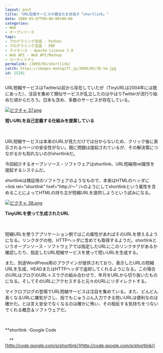 ```yaml
---
layout: post
title: "URL短縮サービスの健全化を目指す「shortlink」"
date: 2009-05-07T09:00:00+09:00
categories:
- Web
- オープンソース
tags: 
- プログラミング言語 - Python
- プログラミング言語 - PHP
- ライセンス - Apache License 2.0
- Web API - Web API/Mashup
- ユーティリティ
permalink: /2009/05/shortlink/
catch: https://images.moongift.jp/2009/05/38-tm.jpg
id: 15281
---
```

URL短縮サービスはTwitter以前から存在していたが（TinyURLは2004年には既にあった）、注目を集めて類似サービスが乱立したのはやはりTwitterが流行り始めた頃からだろう。日本も含め、多数のサービスが存在している。

  

[![ピクチャ 37.png](https://images.moongift.jp/2009/05/37-tm.jpg)](https://images.moongift.jp/2009/05/37.png)  
  
**短いURLを自己定義する仕組みを提案している**

  

　

  

URL短縮サービスは本来のURLが見ただけでは分からないため、クリック後に表示されるページの安全性がない。既に問題は提起されているが、その解決策につながるかも知れないのがshortlinkだ。

  

今回紹介するオープンソース・ソフトウェアはshortlink、URL短縮用rel属性を提起するシステムだ。

  
<!--more-->

shortlinkは検証用のソフトウェアのようなもので、本来はHTMLのヘッダに\<link rel="shortlink" href="http://〜" /\>のようにしてshortlinkという属性を含めることによってHTMLの持ち主が短縮URLを提供しようという試みになる。

  

[![ピクチャ 38.png](https://images.moongift.jp/2009/05/38-tm.jpg)](https://images.moongift.jp/2009/05/38.png)  
  
**TinyURLを使って生成されたURL**

  

　

  

短縮URLを使うアプリケーション側ではこの属性があればそのURLを使えるようになる。リンクタグの他、HTTPヘッダに含めても取得するようだ。shortlinkというオープンソース・ソフトウェアでは指定したURLにこのリンクタグがあるか確認したり、指定したURL短縮サービスを使って短いURLを生成する。

  

また、別途WordPress用のプラグインが提供されており、表示したURLの短縮URLを生成、HEADまたはHTTPヘッダで返却してくれるようになる。この場合のURLはブログのURL＋スラグの組み合わせで、年月をURLから切り抜いたものになる。そしてそのURLにアクセスすると元々のURLにリダイレクトする。

  

マイクロブログの登場でURL短縮サービスは注目を集めている。また、どんどん長くなるURLに嫌気がさし、指でもじゅうぶん入力できる短いURLは便利なのは確かだ。とは言え安全でなくなるのは確かに怖い、その相反する気持ちをつないでくれる概念＆ソフトウェアだ。

  

　

  

**shortlink -Google Code  
  
　**  
  [http://code.google.com/p/shortlink/](http://code.google.com/p/shortlink/)

  
